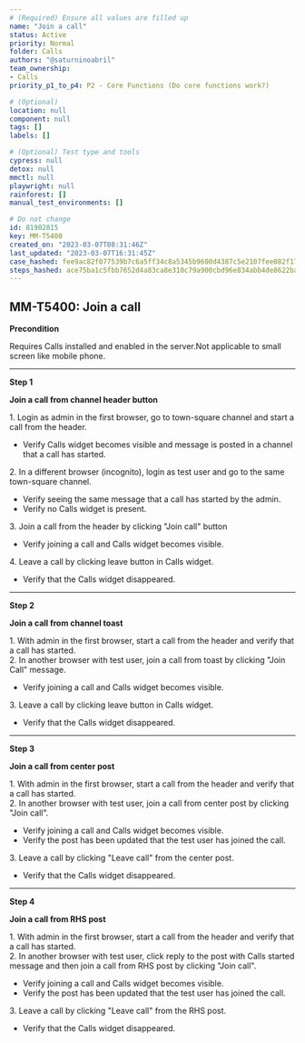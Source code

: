 ```yaml
---
# (Required) Ensure all values are filled up
name: "Join a call"
status: Active
priority: Normal
folder: Calls
authors: "@saturninoabril"
team_ownership: 
- Calls
priority_p1_to_p4: P2 - Core Functions (Do core functions work?)

# (Optional)
location: null
component: null
tags: []
labels: []

# (Optional) Test type and tools
cypress: null
detox: null
mmctl: null
playwright: null
rainforest: []
manual_test_environments: []

# Do not change
id: 81902815
key: MM-T5400
created_on: "2023-03-07T08:31:46Z"
last_updated: "2023-03-07T16:31:45Z"
case_hashed: fee9ac82f077539b7c6a5ff34c8a5345b9600d4387c5e2107fee082f17281dfd0260459e3d1decd57e2ac23d81752050
steps_hashed: ace75ba1c5fbb7652d4a83ca8e310c79a900cbd96e834abb4de8622ba5e4d3e84f4ce7d758c8e2d4efc1b99d5e18ef44
---
```


<!-- (Auto-generated) Based on frontmatter's "key" and "name" -->

## MM-T5400: Join a call

**Precondition**

Requires Calls installed and enabled in the server.Not applicable to small screen like mobile phone.

---

**Step 1**

**Join a call from channel header button**

1\. Login as admin in the first browser, go to town-square channel and start a call from the header.

- Verify Calls widget becomes visible and message is posted in a channel that a call has started.

2\. In a different browser (incognito), login as test user and go to the same town-square channel.

- Verify seeing the same message that a call has started by the admin.
- Verify no Calls widget is present.

3\. Join a call from the header by clicking "Join call" button

- Verify joining a call and Calls widget becomes visible.

4\. Leave a call by clicking leave button in Calls widget.

- Verify that the Calls widget disappeared.

---

**Step 2**

**Join a call from channel toast**

1\. With admin in the first browser, start a call from the header and verify that a call has started.\
2\. In another browser with test user, join a call from toast by clicking "Join Call" message.

- Verify joining a call and Calls widget becomes visible.

3\. Leave a call by clicking leave button in Calls widget.

- Verify that the Calls widget disappeared.

---

**Step 3**

**Join a call from center post**

1\. With admin in the first browser, start a call from the header and verify that a call has started.\
2\. In another browser with test user, join a call from center post by clicking "Join call".

- Verify joining a call and Calls widget becomes visible.
- Verify the post has been updated that the test user has joined the call.

3\. Leave a call by clicking "Leave call" from the center post.

- Verify that the Calls widget disappeared.

---

**Step 4**

**Join a call from RHS post**

1\. With admin in the first browser, start a call from the header and verify that a call has started.\
2\. In another browser with test user, click reply to the post with Calls started message and then join a call from RHS post by clicking "Join call".

- Verify joining a call and Calls widget becomes visible.
- Verify the post has been updated that the test user has joined the call.

3\. Leave a call by clicking "Leave call" from the RHS post.

- Verify that the Calls widget disappeared.
